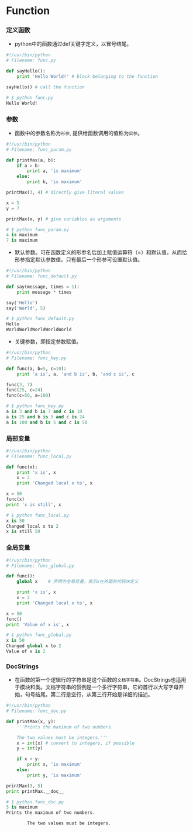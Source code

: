 Function
===

### 定义函数
- python中的函数通过def关键字定义，以冒号结尾。

```python
#!/usr/bin/python
# Filename: func.py

def sayHello():
    print 'Hello World!' # block belonging to the function

sayHello() # call the function

# $ python func.py
Hello World!
```

### 参数
- 函数中的参数名称为`形参`, 提供给函数调用的值称为`实参`。

```python
#!/usr/bin/python
# Filename: func_param.py

def printMax(a, b):
    if a > b:
        print a, 'is maximum'
    else:
        print b, 'is maximum'

printMax(3, 4) # directly give literal values

x = 5
y = 7

printMax(x, y) # give variables as arguments

# $ python func_param.py
4 is maximum
7 is maximum
```

- 默认参数。可在函数定义的形参名后加上赋值运算符（=）和默认值，从而给形参指定默认参数值。只有最后一个形参可设置默认值。

```python
#!/usr/bin/python
# Filename: func_default.py

def say(message, times = 1):
    print message * times

say('Hello')
say('World', 5)

# $ python func_default.py
Hello
WorldWorldWorldWorldWorld
```

- 关键参数，即指定参数赋值。

```python
#!/usr/bin/python
# Filename: func_key.py

def func(a, b=5, c=10):
    print 'a is', a, 'and b is', b, 'and c is', c

func(3, 7)
func(25, c=24)
func(c=50, a=100)

# $ python func_key.py
a is 3 and b is 7 and c is 10
a is 25 and b is 5 and c is 24
a is 100 and b is 5 and c is 50
```

### 局部变量

```python
#!/usr/bin/python
# Filename: func_local.py

def func(x):
    print 'x is', x
    x = 2
    print 'Changed local x to', x

x = 50
func(x)
print 'x is still', x

# $ python func_local.py
x is 50
Changed local x to 2
x is still 50
```

### 全局变量

```python
#!/usr/bin/python
# Filename: func_global.py

def func():
    global x    # 声明为全局变量，表示x在外面的代码块定义

    print 'x is', x
    x = 2
    print 'Changed local x to', x

x = 50
func()
print 'Value of x is', x

# $ python func_global.py
x is 50
Changed global x to 2
Value of x is 2
```

### DocStrings
- 在函数的第一个逻辑行的字符串是这个函数的`文档字符串`。DocStrings也适用于模块和类。文档字符串的惯例是一个多行字符串，它的首行以大写字母开始，句号结尾。第二行是空行，从第三行开始是详细的描述。
```python
#!/usr/bin/python
# Filename: func_doc.py

def printMax(x, y):
    '''Prints the maximum of two numbers.

    The two values must be integers.'''
    x = int(x) # convert to integers, if possible
    y = int(y)

    if x > y:
        print x, 'is maximum'
    else:
        print y, 'is maximum'

printMax(3, 5)
print printMax.__doc__

# $ python func_doc.py
5 is maximum
Prints the maximum of two numbers.

        The two values must be integers.
```
